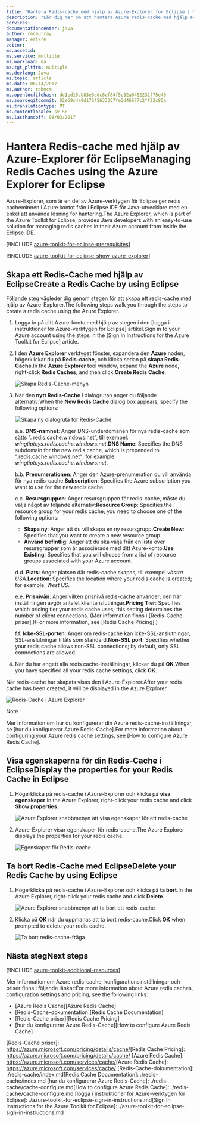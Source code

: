 ```yaml
---
title: "Hantera Redis-cache med hjälp av Azure-Explorer för Eclipse | Microsoft Docs"
description: "Lär dig mer om att hantera Azure redis-cache med hjälp av Azure-Explorer för Eclipse."
services: 
documentationcenter: java
author: rmcmurray
manager: erikre
editor: 
ms.assetid: 
ms.service: multiple
ms.workload: na
ms.tgt_pltfrm: multiple
ms.devlang: Java
ms.topic: article
ms.date: 06/14/2017
ms.author: robmcm
ms.openlocfilehash: dc1ed15cb83e6ddc8cf84f5c52a0482231f75e40
ms.sourcegitcommit: 02e69c4a9d17645633357fe3d46677c2ff22c85a
ms.translationtype: MT
ms.contentlocale: sv-SE
ms.lasthandoff: 08/03/2017
---
```

# <a name="managing-redis-caches-using-the-azure-explorer-for-eclipse"></a><span data-ttu-id="fd24c-103">Hantera Redis-cache med hjälp av Azure-Explorer för Eclipse</span><span class="sxs-lookup"><span data-stu-id="fd24c-103">Managing Redis Caches using the Azure Explorer for Eclipse</span></span>

<span data-ttu-id="fd24c-104">Azure-Explorer, som är en del av Azure-verktygen för Eclipse ger redis cacheminnen i Azure kontot från i Eclipse IDE för Java-utvecklare med en enkel att använda lösning för hantering.</span><span class="sxs-lookup"><span data-stu-id="fd24c-104">The Azure Explorer, which is part of the Azure Toolkit for Eclipse, provides Java developers with an easy-to-use solution for managing redis caches in their Azure account from inside the Eclipse IDE.</span></span>

[!INCLUDE [azure-toolkit-for-eclipse-prerequisites](../includes/azure-toolkit-for-eclipse-prerequisites.md)]

[!INCLUDE [azure-toolkit-for-eclipse-show-azure-explorer](../includes/azure-toolkit-for-eclipse-show-azure-explorer.md)]

## <a name="create-a-redis-cache-by-using-eclipse"></a><span data-ttu-id="fd24c-105">Skapa ett Redis-Cache med hjälp av Eclipse</span><span class="sxs-lookup"><span data-stu-id="fd24c-105">Create a Redis Cache by using Eclipse</span></span>

<span data-ttu-id="fd24c-106">Följande steg vägleder dig genom stegen för att skapa ett redis-cache med hjälp av Azure-Explorer.</span><span class="sxs-lookup"><span data-stu-id="fd24c-106">The following steps walk you through the steps to create a redis cache using the Azure Explorer.</span></span>

1. <span data-ttu-id="fd24c-107">Logga in på ditt Azure-konto med hjälp av stegen i den [logga i instruktioner för Azure-verktygen för Eclipse] artikel.</span><span class="sxs-lookup"><span data-stu-id="fd24c-107">Sign in to your Azure account using the steps in the [Sign In Instructions for the Azure Toolkit for Eclipse] article.</span></span>

1. <span data-ttu-id="fd24c-108">I den **Azure Explorer** verktyget fönster, expandera den **Azure** noden, högerklickar du på **Redis-cache**, och klicka sedan på **skapa Redis-Cache**.</span><span class="sxs-lookup"><span data-stu-id="fd24c-108">In the **Azure Explorer** tool window, expand the **Azure** node, right-click **Redis Caches**, and then click **Create Redis Cache**.</span></span>

   ![Skapa Redis-Cache-menyn][CR01]

1. <span data-ttu-id="fd24c-110">När den **nytt Redis-Cache** i dialogrutan anger du följande alternativ:</span><span class="sxs-lookup"><span data-stu-id="fd24c-110">When the **New Redis Cache** dialog box appears, specify the following options:</span></span>

   ![Skapa ny dialogruta för Redis-Cache][CR02]

   <span data-ttu-id="fd24c-112">a.</span><span class="sxs-lookup"><span data-stu-id="fd24c-112">a.</span></span> <span data-ttu-id="fd24c-113">**DNS-namnet**: Anger DNS-underdomänen för nya redis-cache som sätts ”. redis.cache.windows.net”, till exempel: *wingtiptoys.redis.cache.windows.net*.</span><span class="sxs-lookup"><span data-stu-id="fd24c-113">**DNS Name**: Specifies the DNS subdomain for the new redis cache, which is prepended to ".redis.cache.windows.net"; for example: *wingtiptoys.redis.cache.windows.net*.</span></span>

   <span data-ttu-id="fd24c-114">b.</span><span class="sxs-lookup"><span data-stu-id="fd24c-114">b.</span></span> <span data-ttu-id="fd24c-115">**Prenumerationen**: Anger den Azure-prenumeration du vill använda för nya redis-cache.</span><span class="sxs-lookup"><span data-stu-id="fd24c-115">**Subscription**: Specifies the Azure subscription you want to use for the new redis cache.</span></span>

   <span data-ttu-id="fd24c-116">c.</span><span class="sxs-lookup"><span data-stu-id="fd24c-116">c.</span></span> <span data-ttu-id="fd24c-117">**Resursgruppen**: Anger resursgruppen för redis-cache, måste du välja något av följande alternativ:</span><span class="sxs-lookup"><span data-stu-id="fd24c-117">**Resource Group**: Specifies the resource group for your redis cache; you need to choose one of the following options:</span></span>
      * <span data-ttu-id="fd24c-118">**Skapa ny**: Anger att du vill skapa en ny resursgrupp.</span><span class="sxs-lookup"><span data-stu-id="fd24c-118">**Create New**: Specifies that you want to create a new resource group.</span></span>
      * <span data-ttu-id="fd24c-119">**Använd befintlig**: Anger att du ska välja från en lista över resursgrupper som är associerade med ditt Azure-konto.</span><span class="sxs-lookup"><span data-stu-id="fd24c-119">**Use Existing**: Specifies that you will choose from a list of resource groups associated with your Azure account.</span></span>

   <span data-ttu-id="fd24c-120">d.</span><span class="sxs-lookup"><span data-stu-id="fd24c-120">d.</span></span> <span data-ttu-id="fd24c-121">**Plats**: Anger platsen där redis-cache skapas, till exempel *västra USA*.</span><span class="sxs-lookup"><span data-stu-id="fd24c-121">**Location**: Specifies the location where your redis cache is created; for example, *West US*.</span></span>

   <span data-ttu-id="fd24c-122">e.</span><span class="sxs-lookup"><span data-stu-id="fd24c-122">e.</span></span> <span data-ttu-id="fd24c-123">**Prisnivån**: Anger vilken prisnivå redis-cache använder; den här inställningen avgör antalet klientanslutningar.</span><span class="sxs-lookup"><span data-stu-id="fd24c-123">**Pricing Tier**: Specifies which pricing tier your redis cache uses; this setting determines the number of client connections.</span></span> <span data-ttu-id="fd24c-124">(Mer information finns i [Redis-Cache priser].)</span><span class="sxs-lookup"><span data-stu-id="fd24c-124">(For more information, see [Redis Cache Pricing].)</span></span>

   <span data-ttu-id="fd24c-125">f.</span><span class="sxs-lookup"><span data-stu-id="fd24c-125">f.</span></span> <span data-ttu-id="fd24c-126">**Icke-SSL-porten**: Anger om redis-cache kan icke-SSL-anslutningar; SSL-anslutningar tillåts som standard.</span><span class="sxs-lookup"><span data-stu-id="fd24c-126">**Non-SSL port**: Specifies whether your redis cache allows non-SSL connections; by default, only SSL connections are allowed.</span></span>

1. <span data-ttu-id="fd24c-127">När du har angett alla redis cache-inställningar, klickar du på **OK**.</span><span class="sxs-lookup"><span data-stu-id="fd24c-127">When you have specified all your redis cache settings, click **OK**.</span></span>

<span data-ttu-id="fd24c-128">När redis-cache har skapats visas den i Azure-Explorer.</span><span class="sxs-lookup"><span data-stu-id="fd24c-128">After your redis cache has been created, it will be displayed in the Azure Explorer.</span></span>

   ![Redis-Cache i Azure Explorer][CR03]

> [!NOTE]
>
> <span data-ttu-id="fd24c-130">Mer information om hur du konfigurerar din Azure redis-cache-inställningar, se [hur du konfigurerar Azure Redis-Cache].</span><span class="sxs-lookup"><span data-stu-id="fd24c-130">For more information about configuring your Azure redis cache settings, see [How to configure Azure Redis Cache].</span></span>
>

## <a name="display-the-properties-for-your-redis-cache-in-eclipse"></a><span data-ttu-id="fd24c-131">Visa egenskaperna för din Redis-Cache i Eclipse</span><span class="sxs-lookup"><span data-stu-id="fd24c-131">Display the properties for your Redis Cache in Eclipse</span></span>

1. <span data-ttu-id="fd24c-132">Högerklicka på redis-cache i Azure-Explorer och klicka på **visa egenskaper**.</span><span class="sxs-lookup"><span data-stu-id="fd24c-132">In the Azure Explorer, right-click your redis cache and click **Show properties**.</span></span>

   ![Azure Explorer snabbmenyn att visa egenskaper för ett redis-cache][SP01]

1. <span data-ttu-id="fd24c-134">Azure-Explorer visar egenskaper för redis-cache.</span><span class="sxs-lookup"><span data-stu-id="fd24c-134">The Azure Explorer displays the properties for your redis cache.</span></span>

   ![Egenskaper för Redis-cache][SP02]

## <a name="delete-your-redis-cache-by-using-eclipse"></a><span data-ttu-id="fd24c-136">Ta bort Redis-Cache med Eclipse</span><span class="sxs-lookup"><span data-stu-id="fd24c-136">Delete your Redis Cache by using Eclipse</span></span>

1. <span data-ttu-id="fd24c-137">Högerklicka på redis-cache i Azure-Explorer och klicka på **ta bort**.</span><span class="sxs-lookup"><span data-stu-id="fd24c-137">In the Azure Explorer, right-click your redis cache and click **Delete**.</span></span>

   ![Azure Explorer snabbmenyn att ta bort ett redis-cache][DE01]

1. <span data-ttu-id="fd24c-139">Klicka på **OK** när du uppmanas att ta bort redis-cache.</span><span class="sxs-lookup"><span data-stu-id="fd24c-139">Click **OK** when prompted to delete your redis cache.</span></span>

   ![Ta bort redis-cache-fråga][DE02]

## <a name="next-steps"></a><span data-ttu-id="fd24c-141">Nästa steg</span><span class="sxs-lookup"><span data-stu-id="fd24c-141">Next steps</span></span>

[!INCLUDE [azure-toolkit-additional-resources](../includes/azure-toolkit-additional-resources.md)]

<span data-ttu-id="fd24c-142">Mer information om Azure redis-cache, konfigurationsinställningar och priser finns i följande länkar:</span><span class="sxs-lookup"><span data-stu-id="fd24c-142">For more information about Azure redis caches, configuration settings and pricing, see the following links:</span></span>

* <span data-ttu-id="fd24c-143">[Azure Redis Cache]</span><span class="sxs-lookup"><span data-stu-id="fd24c-143">[Azure Redis Cache]</span></span>
* <span data-ttu-id="fd24c-144">[Redis-Cache-dokumentation]</span><span class="sxs-lookup"><span data-stu-id="fd24c-144">[Redis Cache Documentation]</span></span>
* <span data-ttu-id="fd24c-145">[Redis-Cache priser]</span><span class="sxs-lookup"><span data-stu-id="fd24c-145">[Redis Cache Pricing]</span></span>
* <span data-ttu-id="fd24c-146">[hur du konfigurerar Azure Redis-Cache]</span><span class="sxs-lookup"><span data-stu-id="fd24c-146">[How to configure Azure Redis Cache]</span></span>

<!-- URL List -->

<span data-ttu-id="fd24c-147">[Redis-Cache priser]: https://azure.microsoft.com/pricing/details/cache/</span><span class="sxs-lookup"><span data-stu-id="fd24c-147">[Redis Cache Pricing]: https://azure.microsoft.com/pricing/details/cache/</span></span>
<span data-ttu-id="fd24c-148">[Azure Redis Cache]: https://azure.microsoft.com/services/cache/</span><span class="sxs-lookup"><span data-stu-id="fd24c-148">[Azure Redis Cache]: https://azure.microsoft.com/services/cache/</span></span>
<span data-ttu-id="fd24c-149">[Redis-Cache-dokumentation]: ./redis-cache/index.md</span><span class="sxs-lookup"><span data-stu-id="fd24c-149">[Redis Cache Documentation]: ./redis-cache/index.md</span></span>
<span data-ttu-id="fd24c-150">[hur du konfigurerar Azure Redis-Cache]: ./redis-cache/cache-configure.md</span><span class="sxs-lookup"><span data-stu-id="fd24c-150">[How to configure Azure Redis Cache]: ./redis-cache/cache-configure.md</span></span>
<span data-ttu-id="fd24c-151">[logga i instruktioner för Azure-verktygen för Eclipse]: ./azure-toolkit-for-eclipse-sign-in-instructions.md</span><span class="sxs-lookup"><span data-stu-id="fd24c-151">[Sign In Instructions for the Azure Toolkit for Eclipse]: ./azure-toolkit-for-eclipse-sign-in-instructions.md</span></span>

<!-- IMG List -->

[CR01]: ./media/azure-toolkit-for-eclipse-managing-redis-caches-using-azure-explorer/CR01.png
[CR02]: ./media/azure-toolkit-for-eclipse-managing-redis-caches-using-azure-explorer/CR02.png
[CR03]: ./media/azure-toolkit-for-eclipse-managing-redis-caches-using-azure-explorer/CR03.png

[SP01]: ./media/azure-toolkit-for-eclipse-managing-redis-caches-using-azure-explorer/SP01.png
[SP02]: ./media/azure-toolkit-for-eclipse-managing-redis-caches-using-azure-explorer/SP02.png

[DE01]: ./media/azure-toolkit-for-eclipse-managing-redis-caches-using-azure-explorer/DE01.png
[DE02]: ./media/azure-toolkit-for-eclipse-managing-redis-caches-using-azure-explorer/DE02.png
